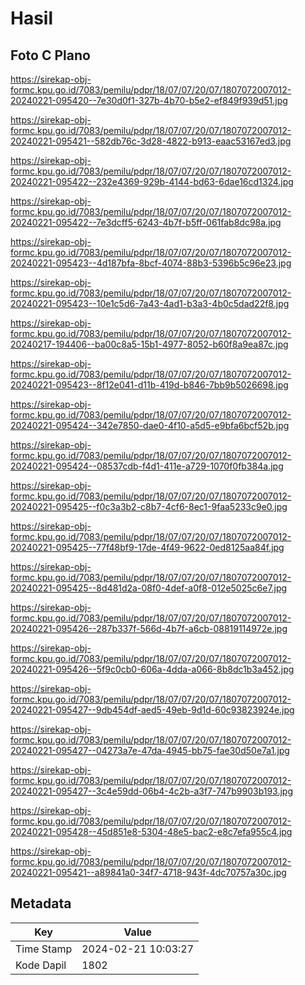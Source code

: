 # Hasil

## Foto C Plano

https://sirekap-obj-formc.kpu.go.id/7083/pemilu/pdpr/18/07/07/20/07/1807072007012-20240221-095420--7e30d0f1-327b-4b70-b5e2-ef849f939d51.jpg

https://sirekap-obj-formc.kpu.go.id/7083/pemilu/pdpr/18/07/07/20/07/1807072007012-20240221-095421--582db76c-3d28-4822-b913-eaac53167ed3.jpg

https://sirekap-obj-formc.kpu.go.id/7083/pemilu/pdpr/18/07/07/20/07/1807072007012-20240221-095422--232e4369-929b-4144-bd63-6dae16cd1324.jpg

https://sirekap-obj-formc.kpu.go.id/7083/pemilu/pdpr/18/07/07/20/07/1807072007012-20240221-095422--7e3dcff5-6243-4b7f-b5ff-061fab8dc98a.jpg

https://sirekap-obj-formc.kpu.go.id/7083/pemilu/pdpr/18/07/07/20/07/1807072007012-20240221-095423--4d187bfa-8bcf-4074-88b3-5396b5c96e23.jpg

https://sirekap-obj-formc.kpu.go.id/7083/pemilu/pdpr/18/07/07/20/07/1807072007012-20240221-095423--10e1c5d6-7a43-4ad1-b3a3-4b0c5dad22f8.jpg

https://sirekap-obj-formc.kpu.go.id/7083/pemilu/pdpr/18/07/07/20/07/1807072007012-20240217-194406--ba00c8a5-15b1-4977-8052-b60f8a9ea87c.jpg

https://sirekap-obj-formc.kpu.go.id/7083/pemilu/pdpr/18/07/07/20/07/1807072007012-20240221-095423--8f12e041-d11b-419d-b846-7bb9b5026698.jpg

https://sirekap-obj-formc.kpu.go.id/7083/pemilu/pdpr/18/07/07/20/07/1807072007012-20240221-095424--342e7850-dae0-4f10-a5d5-e9bfa6bcf52b.jpg

https://sirekap-obj-formc.kpu.go.id/7083/pemilu/pdpr/18/07/07/20/07/1807072007012-20240221-095424--08537cdb-f4d1-411e-a729-1070f0fb384a.jpg

https://sirekap-obj-formc.kpu.go.id/7083/pemilu/pdpr/18/07/07/20/07/1807072007012-20240221-095425--f0c3a3b2-c8b7-4cf6-8ec1-9faa5233c9e0.jpg

https://sirekap-obj-formc.kpu.go.id/7083/pemilu/pdpr/18/07/07/20/07/1807072007012-20240221-095425--77f48bf9-17de-4f49-9622-0ed8125aa84f.jpg

https://sirekap-obj-formc.kpu.go.id/7083/pemilu/pdpr/18/07/07/20/07/1807072007012-20240221-095425--8d481d2a-08f0-4def-a0f8-012e5025c6e7.jpg

https://sirekap-obj-formc.kpu.go.id/7083/pemilu/pdpr/18/07/07/20/07/1807072007012-20240221-095426--287b337f-566d-4b7f-a6cb-08819114972e.jpg

https://sirekap-obj-formc.kpu.go.id/7083/pemilu/pdpr/18/07/07/20/07/1807072007012-20240221-095426--5f9c0cb0-606a-4dda-a066-8b8dc1b3a452.jpg

https://sirekap-obj-formc.kpu.go.id/7083/pemilu/pdpr/18/07/07/20/07/1807072007012-20240221-095427--9db454df-aed5-49eb-9d1d-60c93823924e.jpg

https://sirekap-obj-formc.kpu.go.id/7083/pemilu/pdpr/18/07/07/20/07/1807072007012-20240221-095427--04273a7e-47da-4945-bb75-fae30d50e7a1.jpg

https://sirekap-obj-formc.kpu.go.id/7083/pemilu/pdpr/18/07/07/20/07/1807072007012-20240221-095427--3c4e59dd-06b4-4c2b-a3f7-747b9903b193.jpg

https://sirekap-obj-formc.kpu.go.id/7083/pemilu/pdpr/18/07/07/20/07/1807072007012-20240221-095428--45d851e8-5304-48e5-bac2-e8c7efa955c4.jpg

https://sirekap-obj-formc.kpu.go.id/7083/pemilu/pdpr/18/07/07/20/07/1807072007012-20240221-095421--a89841a0-34f7-4718-943f-4dc70757a30c.jpg


## Metadata

| Key        | Value               |
| ---------- | ------------------- |
| Time Stamp | 2024-02-21 10:03:27 |
| Kode Dapil | 1802                |



